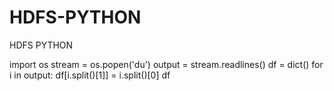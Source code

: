 # HDFS-PYTHON
HDFS PYTHON

import os
stream = os.popen('du')
output = stream.readlines()
df = dict()
for i in output:
    df[i.split()[1]] = i.split()[0]
df
